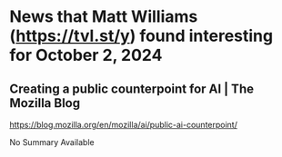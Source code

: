 # News that Matt Williams (https://tvl.st/y) found interesting for October 2, 2024

## Creating a public counterpoint for AI | The Mozilla Blog
<a href="https://blog.mozilla.org/en/mozilla/ai/public-ai-counterpoint/" target="_blank">https://blog.mozilla.org/en/mozilla/ai/public-ai-counterpoint/</a>

No Summary Available

